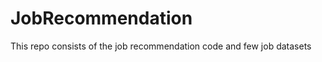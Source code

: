 # JobRecommendation        
This repo consists of the job recommendation code and few job datasets           
    
 
